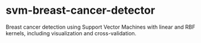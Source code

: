 # svm-breast-cancer-detector
Breast cancer detection using Support Vector Machines with linear and RBF kernels, including visualization and cross-validation.
